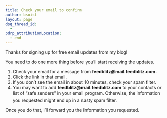 ```yaml
---
title: Check your email to confirm
author: bsoist
layout: page
dsq_thread_id:
  - 
pdrp_attributionLocation:
  - end
---
```

Thanks for signing up for free email updates from my blog!

You need to do one more thing before you&#8217;ll start receiving the updates.

<div>
  <ol>
    <li>
      Check your email for a message from <strong>feedblitz@mail.feedblitz.com.</strong>
    </li>
    <li>
      Click the link in that email.
    </li>
    <li>
      If you don’t see the email in about 10 minutes, check your spam filter.
    </li>
    <li>
      You may want to add <strong>feedblitz@mail.feedblitz.com</strong> to your contacts or list of “safe senders” in your email program. Otherwise, the information you requested might end up in a nasty spam filter.
    </li>
  </ol>
  
  <p>
    Once you do that, I’ll forward you the information you requested.
  </p>
</div>

&nbsp;